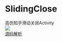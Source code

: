 # SlidingClose
高仿知乎滑动关闭Activity<br>
![](https://github.com/ChanWong21/SlideClose/blob/master/screenshot/screenshot.gif)<br>
[源码解析](http://blog.csdn.net/u010202915/article/details/49494831)
